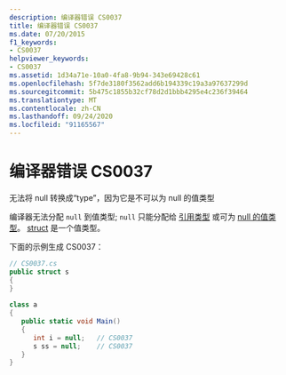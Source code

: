 ```yaml
---
description: 编译器错误 CS0037
title: 编译器错误 CS0037
ms.date: 07/20/2015
f1_keywords:
- CS0037
helpviewer_keywords:
- CS0037
ms.assetid: 1d34a71e-10a0-4fa8-9b94-343e69428c61
ms.openlocfilehash: 5f7de3180f3562add6b194339c19a3a97637299d
ms.sourcegitcommit: 5b475c1855b32cf78d2d1bbb4295e4c236f39464
ms.translationtype: MT
ms.contentlocale: zh-CN
ms.lasthandoff: 09/24/2020
ms.locfileid: "91165567"
---
```

# <a name="compiler-error-cs0037"></a>编译器错误 CS0037

无法将 null 转换成“type”，因为它是不可以为 null 的值类型  
  
 编译器无法分配 `null` 到值类型; `null` 只能分配给 [引用类型](../language-reference/keywords/reference-types.md) 或可为 [null 的值类型](../language-reference/builtin-types/nullable-value-types.md)。 [struct](../language-reference/builtin-types/struct.md) 是一个值类型。
  
 下面的示例生成 CS0037：  
  
```csharp  
// CS0037.cs  
public struct s  
{  
}  
  
class a  
{  
   public static void Main()  
   {  
      int i = null;   // CS0037  
      s ss = null;    // CS0037  
   }  
}  
```
